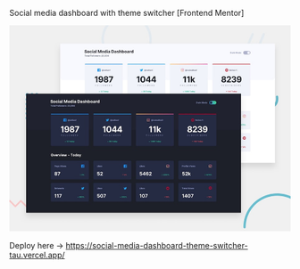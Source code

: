 Social media dashboard with theme switcher [Frontend Mentor]

![Design preview for the Social media dashboard with theme switcher coding challenge](./design/desktop-preview.jpg)

Deploy here -> https://social-media-dashboard-theme-switcher-tau.vercel.app/
